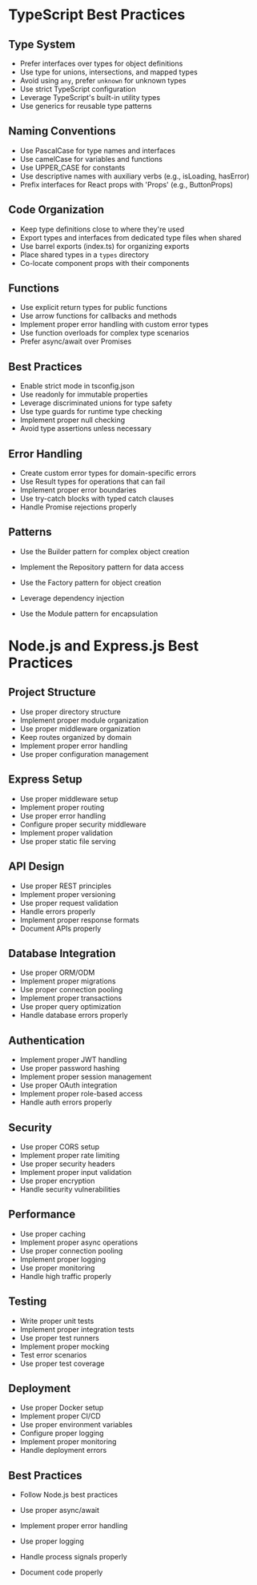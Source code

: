 # TypeScript Best Practices

## Type System
- Prefer interfaces over types for object definitions
- Use type for unions, intersections, and mapped types
- Avoid using `any`, prefer `unknown` for unknown types
- Use strict TypeScript configuration
- Leverage TypeScript's built-in utility types
- Use generics for reusable type patterns

## Naming Conventions
- Use PascalCase for type names and interfaces
- Use camelCase for variables and functions
- Use UPPER_CASE for constants
- Use descriptive names with auxiliary verbs (e.g., isLoading, hasError)
- Prefix interfaces for React props with 'Props' (e.g., ButtonProps)

## Code Organization
- Keep type definitions close to where they're used
- Export types and interfaces from dedicated type files when shared
- Use barrel exports (index.ts) for organizing exports
- Place shared types in a `types` directory
- Co-locate component props with their components

## Functions
- Use explicit return types for public functions
- Use arrow functions for callbacks and methods
- Implement proper error handling with custom error types
- Use function overloads for complex type scenarios
- Prefer async/await over Promises

## Best Practices
- Enable strict mode in tsconfig.json
- Use readonly for immutable properties
- Leverage discriminated unions for type safety
- Use type guards for runtime type checking
- Implement proper null checking
- Avoid type assertions unless necessary

## Error Handling
- Create custom error types for domain-specific errors
- Use Result types for operations that can fail
- Implement proper error boundaries
- Use try-catch blocks with typed catch clauses
- Handle Promise rejections properly

## Patterns
- Use the Builder pattern for complex object creation
- Implement the Repository pattern for data access
- Use the Factory pattern for object creation
- Leverage dependency injection

- Use the Module pattern for encapsulation

# Node.js and Express.js Best Practices

## Project Structure
- Use proper directory structure
- Implement proper module organization
- Use proper middleware organization
- Keep routes organized by domain
- Implement proper error handling
- Use proper configuration management

## Express Setup
- Use proper middleware setup
- Implement proper routing
- Use proper error handling
- Configure proper security middleware
- Implement proper validation
- Use proper static file serving

## API Design
- Use proper REST principles
- Implement proper versioning
- Use proper request validation
- Handle errors properly
- Implement proper response formats
- Document APIs properly

## Database Integration
- Use proper ORM/ODM
- Implement proper migrations
- Use proper connection pooling
- Implement proper transactions
- Use proper query optimization
- Handle database errors properly

## Authentication
- Implement proper JWT handling
- Use proper password hashing
- Implement proper session management
- Use proper OAuth integration
- Implement proper role-based access
- Handle auth errors properly

## Security
- Use proper CORS setup
- Implement proper rate limiting
- Use proper security headers
- Implement proper input validation
- Use proper encryption
- Handle security vulnerabilities

## Performance
- Use proper caching
- Implement proper async operations
- Use proper connection pooling
- Implement proper logging
- Use proper monitoring
- Handle high traffic properly

## Testing
- Write proper unit tests
- Implement proper integration tests
- Use proper test runners
- Implement proper mocking
- Test error scenarios
- Use proper test coverage

## Deployment
- Use proper Docker setup
- Implement proper CI/CD
- Use proper environment variables
- Configure proper logging
- Implement proper monitoring
- Handle deployment errors

## Best Practices
- Follow Node.js best practices
- Use proper async/await
- Implement proper error handling
- Use proper logging
- Handle process signals properly

- Document code properly
